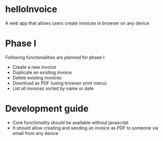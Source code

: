 # helloInvoice
A web app that allows users create invoices in browser on any device

# Phase I
Following functionalities are planned for phase I:
- Create a new invoice 
- Duplicate an existing invoice
- Delete existing invoices
- Download as PDF (using browser print menu)
- List all invoices sorted by name or date

# Development guide
- Core functionality should be available without javascript
- It should allow creating and sending an invoice as PDF to someone via email from any device

